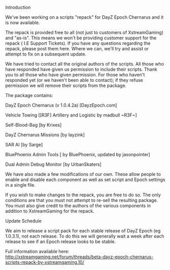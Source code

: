 Introduction




We've been working on a scripts "repack" for DayZ Epoch Chernarus and it is now available.

The repack is provided free to all (not just to customers of XstreamGaming) and "as-is". This means we won't be providing customer support for the repack ( I.E Support Tickets). If you have any questions regarding the repack, please post them here. Where we can, we'll try and assist or attempt to fix on a subsequent update.

We have tried to contact all the original authors of the scripts. All those who have responded have given us permission to include their scripts. Thank you to all those who have given permission. For those who haven't responded yet (or we haven't been able to contact); if they refuse permission we will remove their scripts from the package.





The package contains:

DayZ Epoch Chernarus (v 1.0.4.2a) [DayzEpoch.com]

Vehicle Towing [[R3F] Artillery and Logistic by madbull ~R3F~]

Self-Blood-Bag [by Krixes]

DayZ Chernarus Missions [by layzink]

SAR AI [by Sarge]

BluePhoenix Admin Tools [ by BluePhoenix, updated by jasonpointer]

Dual Admin Debug Monitor [by UrbanSkaters]


We have also made a few modifications of our own. These allow people to enable and disable each component as well as set script and Epoch settings in a single file.

If you wish to make changes to the repack, you are free to do so. The only conditions are that you must not attempt to re-sell the resulting package. You must also give credit to the authors of the various components in addition to XstreamGaming for the repack.




Update Schedule

We aim to release a script pack for each stable release of DayZ Epoch (eg 1.0.3.1), not each release. To do this we will generally wait a week after each release to see if an Epoch release looks to be stable.



Full information available here: http://xstreamgaming.net/forum/threads/beta-dayz-epoch-chernarus-scripts-repack-by-xstreamgaming.10/
